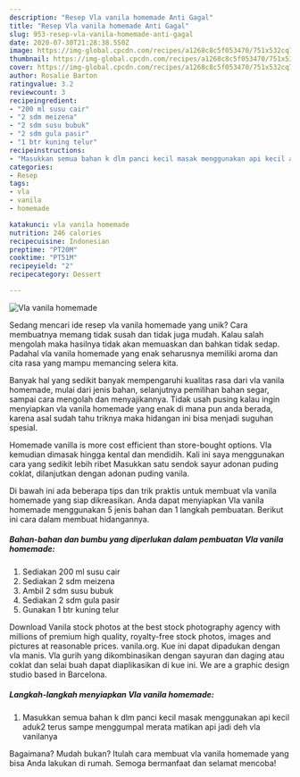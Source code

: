 ```yaml
---
description: "Resep Vla vanila homemade Anti Gagal"
title: "Resep Vla vanila homemade Anti Gagal"
slug: 953-resep-vla-vanila-homemade-anti-gagal
date: 2020-07-30T21:28:38.550Z
image: https://img-global.cpcdn.com/recipes/a1268c8c5f053470/751x532cq70/vla-vanila-homemade-foto-resep-utama.jpg
thumbnail: https://img-global.cpcdn.com/recipes/a1268c8c5f053470/751x532cq70/vla-vanila-homemade-foto-resep-utama.jpg
cover: https://img-global.cpcdn.com/recipes/a1268c8c5f053470/751x532cq70/vla-vanila-homemade-foto-resep-utama.jpg
author: Rosalie Barton
ratingvalue: 3.2
reviewcount: 3
recipeingredient:
- "200 ml susu cair"
- "2 sdm meizena"
- "2 sdm susu bubuk"
- "2 sdm gula pasir"
- "1 btr kuning telur"
recipeinstructions:
- "Masukkan semua bahan k dlm panci kecil masak menggunakan api kecil aduk2 terus sampe menggumpal merata matikan api jadi deh vla vanilanya"
categories:
- Resep
tags:
- vla
- vanila
- homemade

katakunci: vla vanila homemade 
nutrition: 246 calories
recipecuisine: Indonesian
preptime: "PT20M"
cooktime: "PT51M"
recipeyield: "2"
recipecategory: Dessert

---
```



![Vla vanila homemade](https://img-global.cpcdn.com/recipes/a1268c8c5f053470/751x532cq70/vla-vanila-homemade-foto-resep-utama.jpg)

Sedang mencari ide resep vla vanila homemade yang unik? Cara membuatnya memang tidak susah dan tidak juga mudah. Kalau salah mengolah maka hasilnya tidak akan memuaskan dan bahkan tidak sedap. Padahal vla vanila homemade yang enak seharusnya memiliki aroma dan cita rasa yang mampu memancing selera kita.

Banyak hal yang sedikit banyak mempengaruhi kualitas rasa dari vla vanila homemade, mulai dari jenis bahan, selanjutnya pemilihan bahan segar, sampai cara mengolah dan menyajikannya. Tidak usah pusing kalau ingin menyiapkan vla vanila homemade yang enak di mana pun anda berada, karena asal sudah tahu triknya maka hidangan ini bisa menjadi suguhan spesial.

Homemade vanilla is more cost efficient than store-bought options. Vla kemudian dimasak hingga kental dan mendidih. Kali ini saya menggunakan cara yang sedikit lebih ribet Masukkan satu sendok sayur adonan puding coklat, dilanjutkan dengan adonan puding vanila.


Di bawah ini ada beberapa tips dan trik praktis untuk membuat vla vanila homemade yang siap dikreasikan. Anda dapat menyiapkan Vla vanila homemade menggunakan 5 jenis bahan dan 1 langkah pembuatan. Berikut ini cara dalam membuat hidangannya.

<!--inarticleads1-->

##### Bahan-bahan dan bumbu yang diperlukan dalam pembuatan Vla vanila homemade:

1. Sediakan 200 ml susu cair
1. Sediakan 2 sdm meizena
1. Ambil 2 sdm susu bubuk
1. Sediakan 2 sdm gula pasir
1. Gunakan 1 btr kuning telur


Download Vanila stock photos at the best stock photography agency with millions of premium high quality, royalty-free stock photos, images and pictures at reasonable prices. vanila.org. Kue ini dapat dipadukan dengan vla manis. Vla gurih yang dikombinasikan dengan sayuran dan daging atau coklat dan selai buah dapat diaplikasikan di kue ini. We are a graphic design studio based in Barcelona. 

<!--inarticleads2-->

##### Langkah-langkah menyiapkan Vla vanila homemade:

1. Masukkan semua bahan k dlm panci kecil masak menggunakan api kecil aduk2 terus sampe menggumpal merata matikan api jadi deh vla vanilanya




Bagaimana? Mudah bukan? Itulah cara membuat vla vanila homemade yang bisa Anda lakukan di rumah. Semoga bermanfaat dan selamat mencoba!

